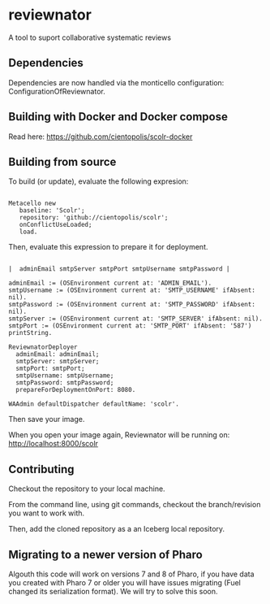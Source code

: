 # reviewnator

A tool to suport collaborative systematic reviews

## Dependencies

Dependencies are now handled via the monticello configuration: ConfigurationOfReviewnator. 


## Building with Docker and Docker compose

Read here: https://github.com/cientopolis/scolr-docker

## Building from source


To build (or update), evaluate the following expresion:

```Smalltalk

Metacello new
   baseline: 'Scolr';
   repository: 'github://cientopolis/scolr';
   onConflictUseLoaded;
   load.
```

Then, evaluate this expression to prepare it for deployment.

```Smalltalk

|  adminEmail smtpServer smtpPort smtpUsername smtpPassword |

adminEmail := (OSEnvironment current at: 'ADMIN_EMAIL').
smtpUsername := (OSEnvironment current at: 'SMTP_USERNAME' ifAbsent: nil).
smtpPassword := (OSEnvironment current at: 'SMTP_PASSWORD' ifAbsent: nil).
smtpServer := (OSEnvironment current at: 'SMTP_SERVER' ifAbsent: nil).
smtpPort := (OSEnvironment current at: 'SMTP_PORT' ifAbsent: '587') printString.

ReviewnatorDeployer
  adminEmail: adminEmail;
  smtpServer: smtpServer;
  smtpPort: smtpPort;
  smtpUsername: smtpUsername;
  smtpPassword: smtpPassword;
  prepareForDeploymentOnPort: 8080.

WAAdmin defaultDispatcher defaultName: 'scolr'.

```

Then save your image.

When you open your image again, Reviewnator will be running on:
 <http://localhost:8000/scolr>

## Contributing

Checkout the repository to your local machine.

From the command line, using git commands, checkout the branch/revision you want to work with.

Then, add the cloned repository as a an Iceberg local repository.

## Migrating to a newer version of Pharo

Algouth this code will work on versions 7 and 8 of Pharo, if you have data you created with Pharo 7 or older you will have issues migrating (Fuel changed its serialization format). We will try to solve this soon. 
